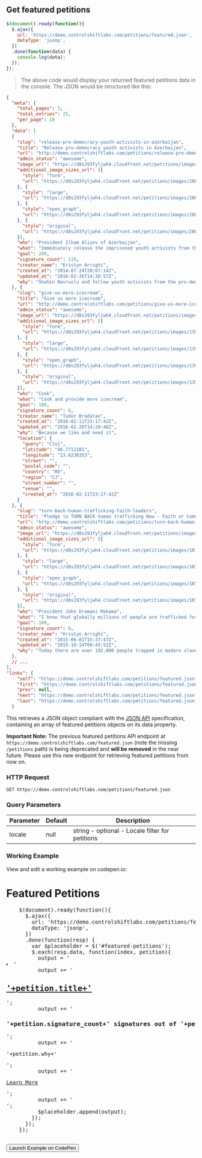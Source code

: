 ## Get featured petitions

```js
$(document).ready(function(){
  $.ajax({
    url: 'https://demo.controlshiftlabs.com/petitions/featured.json',
    dataType: 'jsonp',
  })
  .done(function(data) {
    console.log(data);
  });
});
```

> The above code would display your returned featured petitions data in the console.  The JSON would be structured like this:

```json
{
  "meta": {
    "total_pages": 3,
    "total_entries": 25,
    "per_page": 10
  },
  "data": [
  {
    "slug": "release-pro-democracy-youth-activists-in-azerbaijan",
    "title": "Release pro-democracy youth activists in Azerbaijan",
    "url": "http://demo.controlshiftlabs.com/petitions/release-pro-democracy-youth-activists-in-azerbaijan",
    "admin_status": "awesome",
    "image_url": "https://d8s293fyljwh4.cloudfront.net/petitions/images/28870/hero/Screen_Shot_2014-11-14_at_3.57.21_PM.png?1415999011",
    "additional_image_sizes_url": [{
      "style": "form",
      "url": "https://d8s293fyljwh4.cloudfront.net/petitions/images/28870/form/Screen_Shot_2014-11-14_at_3.57.21_PM.png?1415999011"
    }, {
      "style": "large",
      "url": "https://d8s293fyljwh4.cloudfront.net/petitions/images/28870/large/Screen_Shot_2014-11-14_at_3.57.21_PM.png?1415999011"
    }, {
      "style": "open_graph",
      "url": "https://d8s293fyljwh4.cloudfront.net/petitions/images/28870/open_graph/Screen_Shot_2014-11-14_at_3.57.21_PM.png?1415999011"
    }, {
      "style": "original",
      "url": "https://d8s293fyljwh4.cloudfront.net/petitions/images/28870/original/Screen_Shot_2014-11-14_at_3.57.21_PM.png?1415999011"
    }],
    "who": "President Ilham Aliyev of Azerbaijan",
    "what": "Immediately release the imprisoned youth activists from the NIDA civic movement.\r\n\r\nShahin Novruzlu, Rashadat Akundov, Mammad Azizov, Bakhtiyar Guliyev, Zaur Gurbanli, Rashad Hasanov, Uzeyir Mammadli and Ilkin Rustamzade were arrested on criminal charges of possessing explosives and intent of public disorder. Human rights organizations believe these charges have been fabricated. The actual reason for their arrest was their criticism of the Azerbaijani authorities and their online activism, calling for peaceful demonstrations.\r\n\r\nShahin Novruzlu, who was only 17 at the time of his arrest, has lost his front teeth as a result of torture in detention. Mammad Azizov and Bakhtiyar Guliyev have complained of torture too.\r\n\r\nFrom 14 May 2014, Azerbaijan is chairing the Committee of Ministers of the Council of Europe. This organization is responsible for promoting and protecting human rights. I am deeply concerned that there are civil society activists in Azerbaijan tortured and imprisoned solely for expressing their views and organizing peaceful protests.\r\n\r\nAzerbaijan must live up to the high expectations of the chair of the Committee of Ministers of the Council of Europe. The NIDA activists must be immediately released.",
    "goal": 200,
    "signature_count": 119,
    "creator_name": "Kristyn Arrighi",
    "created_at": "2014-07-24T20:07:14Z",
    "updated_at": "2016-02-26T14:30:57Z",
    "why": "Shahin Novruzlu and fellow youth activists from the pro-democracy movement NIDA campaigned for democracy and against human rights abuses and widespread corruption in Azerbaijan. In February 2013 th..."
  }, {
    "slug": "give-us-more-icecream",
    "title": "Give us more icecream",
    "url": "http://demo.controlshiftlabs.com/petitions/give-us-more-icecream",
    "admin_status": "awesome",
    "image_url": "https://d8s293fyljwh4.cloudfront.net/petitions/images/139482/hero/10982478_634745530004482_279346285079955699_n.jpg?1455250695",
    "additional_image_sizes_url": [{
      "style": "form",
      "url": "https://d8s293fyljwh4.cloudfront.net/petitions/images/139482/form/10982478_634745530004482_279346285079955699_n.jpg?1455250695"
    }, {
      "style": "large",
      "url": "https://d8s293fyljwh4.cloudfront.net/petitions/images/139482/large/10982478_634745530004482_279346285079955699_n.jpg?1455250695"
    }, {
      "style": "open_graph",
      "url": "https://d8s293fyljwh4.cloudfront.net/petitions/images/139482/open_graph/10982478_634745530004482_279346285079955699_n.jpg?1455250695"
    }, {
      "style": "original",
      "url": "https://d8s293fyljwh4.cloudfront.net/petitions/images/139482/original/10982478_634745530004482_279346285079955699_n.jpg?1455250695"
    }],
    "who": "Cook",
    "what": "Cook and provide more icecream",
    "goal": 100,
    "signature_count": 6,
    "creator_name": "Tudor Bradatan",
    "created_at": "2016-02-11T23:17:42Z",
    "updated_at": "2016-02-26T14:20:46Z",
    "why": "Because we like and need it",
    "location": {
      "query": "Cluj",
      "latitude": "46.7712101",
      "longitude": "23.6236353",
      "street": "",
      "postal_code": "",
      "country": "RO",
      "region": "CJ",
      "street_number": "",
      "venue": "",
      "created_at": "2016-02-11T23:17:42Z"
    }
  }, {
    "slug": "turn-back-human-trafficking-faith-leaders",
    "title": "Pledge to TURN BACK human trafficking Now - Faith or Community Leaders",
    "url": "http://demo.controlshiftlabs.com/petitions/turn-back-human-trafficking-faith-leaders",
    "admin_status": "awesome",
    "image_url": "https://d8s293fyljwh4.cloudfront.net/petitions/images/107370/hero/Untitled.png?1433187465",
    "additional_image_sizes_url": [{
      "style": "form",
      "url": "https://d8s293fyljwh4.cloudfront.net/petitions/images/107370/form/Untitled.png?1433187465"
    }, {
      "style": "large",
      "url": "https://d8s293fyljwh4.cloudfront.net/petitions/images/107370/large/Untitled.png?1433187465"
    }, {
      "style": "open_graph",
      "url": "https://d8s293fyljwh4.cloudfront.net/petitions/images/107370/open_graph/Untitled.png?1433187465"
    }, {
      "style": "original",
      "url": "https://d8s293fyljwh4.cloudfront.net/petitions/images/107370/original/Untitled.png?1433187465"
    }],
    "who": "President John Dramani Mahama",
    "what": "I know that globally millions of people are trafficked for forced labour and sexual exploitation and that Ghana is a source, transit and destination country for this social evil. The concerns raised by Parliament recently, about men, women, and children who are trafficked and subjected to forced labor and sexual exploitation human points to the need for everyone to take action.\r\n\r\nI hereby pledge to TURN BACK human trafficking. \r\n•\tI will be vigilant of suspicious movement of children and vulnerable people, victims of bonded labour and of children working when they should be in school \r\n•\tI promise to always report my concerns to the appropriate authorities as quickly as possible.\r\n\r\nAs a faith or community leader, I promise to warn my congregation of the dangers of child trafficking, and support them in reporting any suspicions they have.",
    "goal": 100,
    "signature_count": 6,
    "creator_name": "Kristyn Arrighi",
    "created_at": "2015-06-01T15:37:47Z",
    "updated_at": "2015-10-14T08:45:52Z",
    "why": "Today there are over 192,000 people trapped in modern slavery in Ghana [1]. Denied of their rights to education and often lacking parental care or support, over 1.8 million Ghanaian children are wo..."
  },
  // ...
],
"links": {
    "self": "https://demo.controlshiftlabs.com/petitions/featured.json?page=1",
    "first": "https://demo.controlshiftlabs.com/petitions/featured.json",
    "prev": null,
    "next": "https://demo.controlshiftlabs.com/petitions/featured.json?page=2",
    "last": "https://demo.controlshiftlabs.com/petitions/featured.json?page=3"
  }
```

This retrieves a JSON object compliant with the [JSON API](http://jsonapi.org/) specification, containing an array of featured petitions objects on its data property.

**Important Note:** The previous featured petitions API endpoint at `https://demo.controlshiftlabs.com/featured.json` (note the missing `/petitions` path) is being deprecated and **will be removed** in the near future. Please use this new endpoint for retrieving featured petitions from now on.

### HTTP Request

`GET https://demo.controlshiftlabs.com/petitions/featured.json`

### Query Parameters

Parameter | Default | Description
--------- | ------- | -----------
locale | null | string - optional - Locale filter for petitions

### Working Example

View and edit a working example on codepen.io:

<div class="js-codepen-data hidden" data-title="ControlShift Labs: Featured Petitions Example">
  <div class="codepen-html">
    <h1>Featured Petitions</h1>
    <ul id="featured-petitions">
    </ul>
  </div>
  <pre class="codepen-js">
    $(document).ready(function(){
      $.ajax({
        url: 'https://demo.controlshiftlabs.com/petitions/featured.json',
        dataType: 'jsonp',
      })
      .done(function(resp) {
        var $placeholder = $('#featured-petitions');
        $.each(resp.data, function(index, petition){
          output = '<li>'
          output += '<h2><a href="'+petition.url+'">'+petition.title+'</a></h2>';
          output += '<h3>'+petition.signature_count+' signatures out of '+petition.goal+' needed </h3>';
          output += '<p>'+petition.why+'</p>';
          output += '<p><a href="'+petition.url+'">Learn More</a></p>';
          output += '</li>';
          $placeholder.append(output);
        });
      });
    });
  </pre>
</div>

<form action="https://codepen.io/pen/define" method="POST" target="_blank" class="hidden">
  <input type="hidden" name="data" class="js-data" value="">
  <input type="submit" value="Launch Example on CodePen">
</form>
